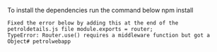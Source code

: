 To install the dependencies run the command below
    npm install

    Fixed the error below by adding this at the end of the petroldetails.js file module.exports = router;
    TypeError: Router.use() requires a middleware function but got a Object# petrolwebapp
